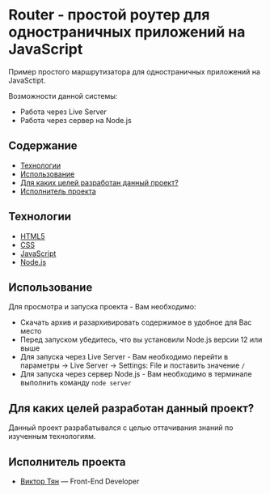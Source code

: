 # Router - простой роутер для одностраничных приложений на JavaScript

Пример простого маршрутизатора для одностраничных приложений на JavaSctipt.

Возможности данной системы:

- Работа через Live Server
- Работа через сервер на Node.js

## Содержание

- [Технологии](#технологии)
- [Использование](#использование)
- [Для каких целей разработан данный проект?](#для-каких-целей-разработан-данный-проект)
- [Исполнитель проекта](#исполнитель-проекта)

## Технологии

- [HTML5](https://html.com/html5/)
- [CSS](https://doka.guide/css/)
- [JavaScript](https://learn.javascript.ru/)
- [Node.js](https://nodejsdev.ru/guides/freecodecamp/)

## Использование

Для просмотра и запуска проекта - Вам необходимо:

- Скачать архив и разархивировать содержимое в удобное для Вас место
- Перед запуском убедитесь, что вы установили Node.js версии 12 или выше
- Для запуска через Live Server - Вам необходимо перейти в параметры -> Live Server -> Settings: File и поставить значение `/`
- Для запуска через сервер Node.js - Вам необходимо в терминале выполнить команду `node server`

## Для каких целей разработан данный проект?

Данный проект разрабатывался с целью оттачивания знаний по изученным технологиям.

## Исполнитель проекта

- [Виктор Тян](https://t.me/vityan00) — Front-End Developer
